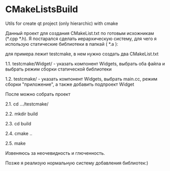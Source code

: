 # CMakeListsBuild
Utils for create qt project (only hierarchic) with cmake

Данный проект для создания CMakeList.txt по готовым исхожникам (*.cpp *.h). Я постарался сделать иерархическую систему, для чего я использую статические библиотеки в папкай ( *.a ):

для примера лежит testcmake, в нем нужно создать два CMakeList.txt

  1.1. testcmake/Widget/ - указать компонент Widgets, выбрать оба файла и выбрать режим сборки статической библиотеки
  
  1.2. testcmake/ - указать компонент Widgets, выбрать main.cc, режим сборки "приложение", а также добавить подпроект Widget

  После можно собрать проект
  
  2.1. cd .../testcmake/
  
  2.2. mkdir build
  
  2.3. cd build
  
  2.4. cmake ..
  
  2.5. make

Извеняюсь за неочевидность и глюченность.

Позже я реализую нормальную систему добавления библиотек:)
